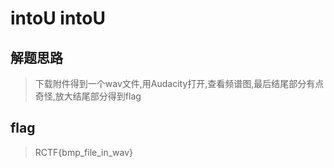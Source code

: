 # intoU intoU

## 解题思路

> 下载附件得到一个wav文件,用Audacity打开,查看频谱图,最后结尾部分有点奇怪,放大结尾部分得到flag

## flag

> RCTF{bmp_file_in_wav}
